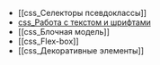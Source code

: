 - [[css_Селекторы псевдоклассы]]
- [css_Работа с текстом и шрифтами](css_Работа%20с%20текстом%20и%20шрифтами.md)
- [[css_Блочная модель]]
- [[css_Flex-box]]
- [[css_Декоративные элементы]]